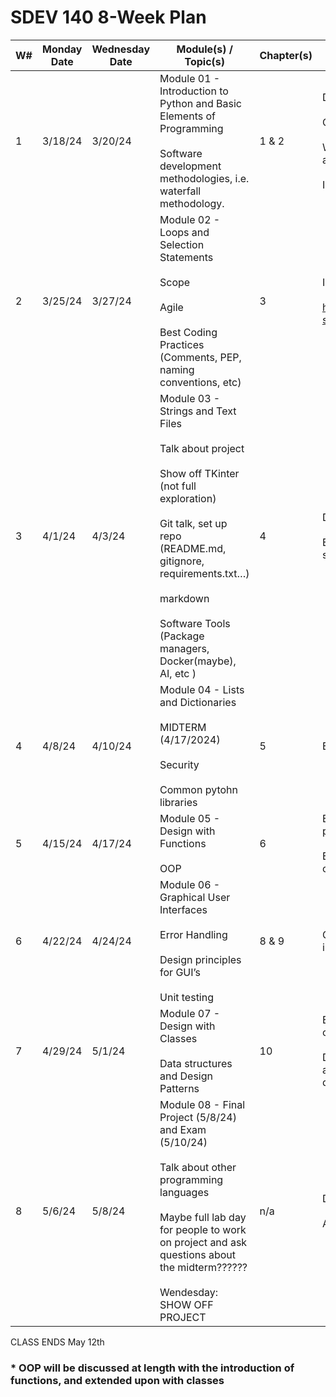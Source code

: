 # SDEV 140 8-Week Plan


| W# | Monday Date | Wednesday Date | Module(s) / Topic(s)                                                                                                                                                                                                                                                                | Chapter(s) | Major Course Learning Objectives                                                                                                                                                                                                                                                                                                             | 
|----|-------------|----------------|-------------------------------------------------------------------------------------------------------------------------------------------------------------------------------------------------------------------------------------------------------------------------------------|------------|----------------------------------------------------------------------------------------------------------------------------------------------------------------------------------------------------------------------------------------------------------------------------------------------------------------------------------------------| 
| 1  | 3/18/24     | 3/20/24        | Module 01 - Introduction to Python and Basic Elements of Programming <br></br> Software development methodologies, i.e. waterfall methodology.                                                                                                                                      | 1 & 2      | Distinguish between systems software and application software. <br></br> Compare and utilize compilers, interpreters, and code generators. <br></br>  Write, perform use-case testing, debug, and document programs in an integrated development environment.   <br></br> Identify variables, constants, and data types used in programming. | 
| 2  | 3/25/24     | 3/27/24        | Module 02 - Loops and Selection Statements <br></br> Scope <br></br> Agile <br></br> Best Coding Practices (Comments, PEP, naming conventions,  etc)                                                                                                                                | 3          | Identify and use control structures. <br></br>  https://ivylearn.ivytech.edu/courses/1248721/pages/introductory-standards-for-acceptable-software-development                                                                                                                                                                                | 
| 3  | 4/1/24      | 4/3/24         | Module 03 - Strings and Text Files <br></br> Talk about project <br></br> Show off TKinter (not full exploration) <br></br> Git talk, set up repo (README.md, gitignore, requirements.txt…) <br></br> markdown <br></br> Software Tools (Package managers, Docker(maybe), AI, etc ) | 4          | Describe industry-standard software engineering tools. <br></br>  Examine the use of software repositories and collaboration tools in software development.                                                                                                                                                                                  | 
| 4  | 4/8/24      | 4/10/24        | Module 04 - Lists and Dictionaries <br></br>  MIDTERM (4/17/2024) <br></br>Security <br></br> Common pytohn libraries                                                                                                                                                               | 5          | Examine basic concepts related to secure programming.                                                                                                                                                                                                                                                                                        | 
| 5  | 4/15/24     | 4/17/24        | Module 05 - Design with Functions <br></br>  OOP                                                                                                                                                                                                                                    | 6          | Explain abstraction, modularization, functions, and parameter passing in programming. <br></br>   Explain the fundamentals of object-oriented programming concepts.*                                                                                                                                                                         | 
| 6  | 4/22/24     | 4/24/24        | Module 06 - Graphical User Interfaces <br></br>  Error Handling <br></br>  Design principles for GUI’s  <br></br> Unit testing                                                                                                                                                      | 8 & 9      | Gain an understanding of the basic concepts of good user-interface design.                                                                                                                                                                                                                                                                   | 
| 7  | 4/29/24     | 5/1/24         | Module 07 - Design with Classes <br></br> Data structures and Design Patterns                                                                                                                                                                                                       | 10         | Explain the fundamentals of object-oriented programming concepts.* <br></br>  Develop competence in the techniques of systematic problem analysis, algorithm development, program construction, and documentation.                                                                                                                           | 
| 8  | 5/6/24      | 5/8/24         | Module 08 - Final Project (5/8/24) and Exam (5/10/24) <br></br> Talk about other programming languages <br></br> Maybe full lab day for people to work on project and ask questions about the midterm?????? <br></br> Wendesday: SHOW OFF PROJECT                                   | n/a        | Discuss social, legal, and ethical issues in software engineering.   <br></br> Apply the phases and design concepts of software development.                                                                                                                                                                                                 |  


CLASS ENDS May 12th  

<h3>* OOP will be discussed at length with the introduction of functions, and extended upon with classes </h3>